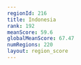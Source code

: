 ```yaml
---
regionId: 216
title: Indonesia
rank: 192
meanScore: 59.6
globalMeanScore: 67.47
numRegions: 220
layout: region_score
---
```

